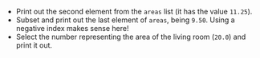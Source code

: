 + Print out the second element from the `areas` list (it has the value `11.25`).
+ Subset and print out the last element of `areas`, being `9.50`. Using a negative index makes sense here!
+ Select the number representing the area of the living room (`20.0`) and print it out.